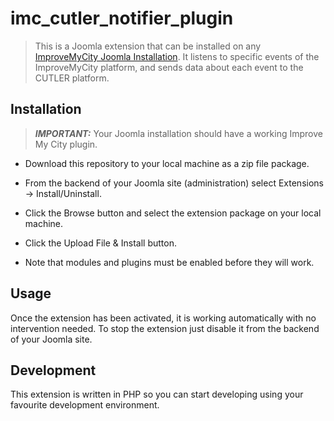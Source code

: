 # imc_cutler_notifier_plugin
> This is a Joomla extension that can be installed on any [ImproveMyCity Joomla Installation](https://github.com/itsam/imc).
> It listens to specific events of the ImproveMyCity platform, and sends data about each event to the CUTLER platform.

## Installation

> ***IMPORTANT:*** Your Joomla installation should have a working Improve My City plugin.

- Download this repository to your local machine as a zip file package.

- From the backend of your Joomla site (administration) select Extensions  →  Install/Uninstall.

- Click the Browse button and select the extension package on your local machine.

- Click the Upload File & Install button.

- Note that modules and plugins must be enabled before they will work.

## Usage
Once the extension has been activated, it is working automatically with no intervention needed.
To stop the extension just disable it from the backend of your Joomla site.

## Development
This extension is written in PHP so you can start developing using your favourite development environment.
